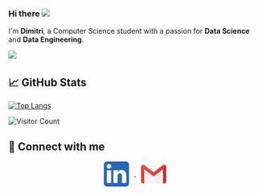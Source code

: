 ### Hi there <img src="https://media.giphy.com/media/hvRJCLFzcasrR4ia7z/giphy.gif" width="25px">

I'm **Dimitri**, a Computer Science student with a passion for **Data Science** and **Data Engineering**.

<!-- ![](https://github-widgetbox.vercel.app/api/profile?username=DmytroPalahin&data=followers,repositories,stars,commits&theme=nautilus) -->
![](https://github-widgetbox.vercel.app/api/profile?username=DmytroPalahin&data=repositories,commits&theme=nautilus)

## 📈 GitHub Stats

<!-- [![Dimitri's github stats](https://github-readme-stats.vercel.app/api?username=DmytroPalahin)](https://github.com/DmytroPalahin) -->

[![Top Langs](https://github-readme-stats.vercel.app/api/top-langs/?username=DmytroPalahin&layout=compact)](https://github.com/DmytroPalahin)

![](https://visitcount.itsvg.in/api?id=DmytroPalahin&icon=0&color=2 "Visitor Count")

## 🤝 Connect with me

<p align="center">
    <a href="https://www.linkedin.com/in/dmytro-palahin/">
        <img align="center" src="./img/linkedin.png" alt="Dmytro Palahin | LinkedIn" width="50px" style="margin-right: 10px;"/>
    </a>
    <a href="mailto:dmytro.palahin@gmail.com">
        <img align="center" src="./img/gmail.png" alt="Dmytro Palahin | Gmail" width="50px" style="margin-left: 10px;"/>
    </a>
</p>
